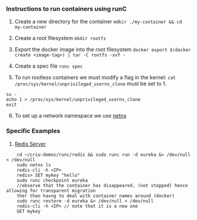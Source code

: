 ### Instructions to run containers using runC

1. Create a new directory for the container
`mdkir ./my-container && cd my-container`

2. Create a root filesystem
`mkdir rootfs`

3. Export the docker image into the root filesystem
`docker export $(docker create <image-tag>) | tar -C rootfs -xvf -`

4. Create a spec file
`runc spec`

5. To run rootless containers we must modify a flag in the kernel:
`cat /proc/sys/kernel/unprivileged_userns_clone`
must be set to 1.
```
su -
echo 1 > /proc/sys/kernel/unprivileged_userns_clone
exit
```

6. To set up a network namespace we use [netns](https://github.com/genuinetools/netns)

### Specific Examples

1. [Redis Server](https://github.com/BU-NU-CLOUD-F19/Interoperable_Container_Runtime/wiki/Configuring-network-with-runc:-redis-container)
```
    cd ~/criu-demos/runc/redis && sudo runc run -d eureka &> /dev/null < /dev/null
    sudo netns ls
    redis-cli -h <IP>
    redis> SET mykey "hello"
    sudo runc checkpoint eureka
    //observe that the container has disappeared, (not stopped) hence allowing for transparent migration
    ther than havng to deal with container names around (docker)
    sudo runc restore -d eureka &> /dev/null < /dev/null
    redis-cli -h <IP> // note that it is a new one
    GET mykey
```
